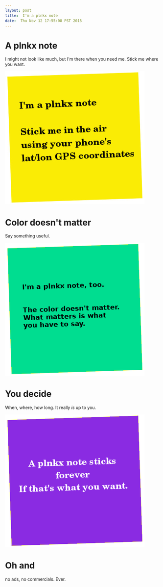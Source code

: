 ```yaml
---
layout: post
title:  I'm a plnkx note
date:  Thu Nov 12 17:55:08 PST 2015
---
```


# A plnkx note

I might not look like much, but I'm there when you need me.
Stick me where you want.

<img src='/images/yellow_plnkx_note.jpg' />

# Color doesn't matter

Say something useful.

<img src='/images/a_plnkx_note_too.png' />

# You decide

When, where, how long. It really _is_ up to you.

<img src='/images/plnkx_stays_forever.png' />

# Oh and

no ads, no commercials. Ever.
